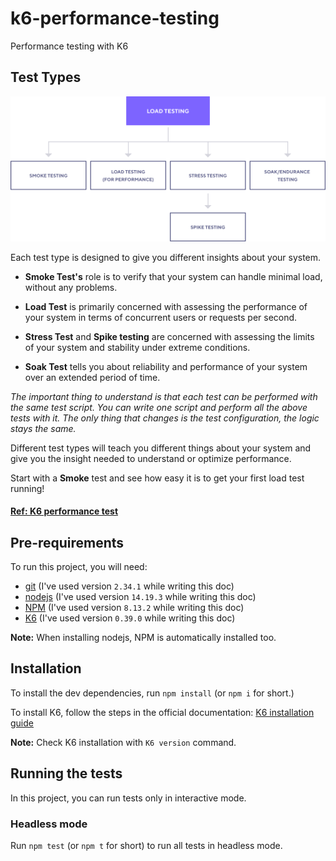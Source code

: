 # k6-performance-testing
Performance testing with K6

## Test Types

![load test types](docs/test-types.png)

Each test type is designed to give you different insights about your system.

- **Smoke Test's** role is to verify that your system can handle minimal load, without any problems.

- **Load Test** is primarily concerned with assessing the performance of your system in terms of concurrent users or requests per second.

- **Stress Test** and **Spike testing** are concerned with assessing the limits of your system and stability under extreme conditions.

- **Soak Test** tells you about reliability and performance of your system over an extended period of time.

*The important thing to understand is that each test can be performed with the same test script. You can write one script and perform all the above tests with it. The only thing that changes is the test configuration, the logic stays the same.*

Different test types will teach you different things about your system and give you the insight needed to understand or optimize performance.

Start with a **Smoke** test and see how easy it is to get your first load test running!

#### [Ref: K6 performance test](https://k6.io/)

## Pre-requirements

To run this project, you will need:

- [git](https://git-scm.com/downloads) (I've used version `2.34.1` while writing this doc)
- [nodejs](https://nodejs.org/en/) (I've used version `14.19.3` while writing this doc)
- [NPM](https://www.npmjs.com/) (I've used version `8.13.2` while writing this doc)
- [K6](https://k6.io/) (I've used version `0.39.0` while writing this doc)

**Note:** When installing nodejs, NPM is automatically installed too.

## Installation

To install the dev dependencies, run `npm install` (or `npm i` for short.)

To install K6, follow the steps in the official documentation:
[K6 installation guide](https://k6.io/docs/getting-started/installation/)

**Note:** Check K6 installation with `K6 version` command.

## Running the tests

In this project, you can run tests only in interactive mode.
### Headless mode

Run `npm test` (or `npm t` for short) to run all tests in headless mode.
